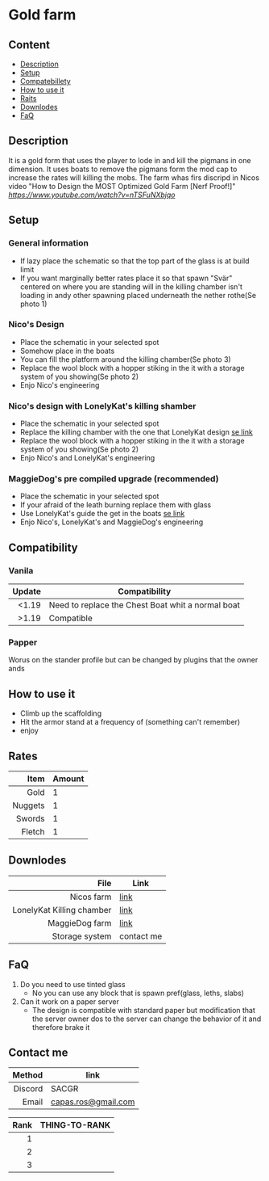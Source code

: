 # Gold farm
## Content
- [Description]()
- [Setup](https://sacgr.github.io/NicoGoldFarmGuid/#setup)
- [Compatebillety](https://sacgr.github.io/NicoGoldFarmGuid/#compatibility)
- [How to use it](https://sacgr.github.io/NicoGoldFarmGuid/#how-to-use-it)
- [Raits](https://sacgr.github.io/NicoGoldFarmGuid/#rates)
- [Downlodes]()
- [FaQ](https://sacgr.github.io/NicoGoldFarmGuid/#faq)
## Description
It is a gold form that uses the player to lode in and kill the pigmans in one dimension.
It uses boats to remove the pigmans form the mod cap to increase the rates will killing the mobs.
The farm whas firs discripd in Nicos video "How to Design the MOST Optimized Gold Farm [Nerf Proof!]" *https://www.youtube.com/watch?v=nTSFuNXbjqo*
## Setup
### General information
- If lazy place the schematic so that the top part of the glass is at build limit
- If you want marginally better rates place it so that spawn "Svär" centered on where you are standing will in the killing chamber isn't loading in andy other spawning placed underneath the nether rothe(Se photo 1)
### Nico's Design
- Place the schematic in your selected spot
- Somehow place in the boats
- You can fill the platform around the killing chamber(Se photo 3)
- Replace the wool block with a hopper stiking in the it with a storage system of you showing(Se photo 2)
- Enjo Nico's engineering
### Nico's design with LonelyKat's killing shamber
- Place the schematic in your selected spot
- Replace the killing chamber with the one that LonelyKat design [se link](https://youtu.be/GN_RV3ush94)
- Replace the wool block with a hopper stiking in the it with a storage system of you showing(Se photo 2)
- Enjo Nico's and LonelyKat's engineering
### MaggieDog's pre compiled upgrade (recommended)
- Place the schematic in your selected spot
- If your afraid of the leath burning replace them with glass
- Use LonelyKat's guide the get in the boats [se link](https://youtu.be/GN_RV3ush94)
- Enjo Nico's, LonelyKat's and MaggieDog's engineering
## Compatibility
### Vanila
| Update | Compatibility |
|-----:|-----------|
| <1.19| Need to replace the Chest Boat whit a normal boat|
| >1.19| Compatible |
### Papper
Worus on the stander profile but can be changed by plugins that the owner ands
## How to use it
- Climb up the scaffolding
- Hit the armor stand at a frequency of (something can't remember)
- enjoy
## Rates
| Item | Amount |
|-----:|-----------|
| Gold| 1|
| Nuggets| 1 |
| Swords| 1 |
| Fletch| 1 |
## Downlodes
|File | Link |
|---:|--|
|Nicos farm | [link](https://github.com/sacgr/NicoGoldFarmGuid/raw/refs/heads/main/NIL%20Auto-Opti%20Gold%20Farm.litematic) |
|LonelyKat Killing chamber | [link](https://github.com/sacgr/NicoGoldFarmGuid/raw/refs/heads/main/4%20way%20boat%20looting%20collection.litematic) |
|MaggieDog farm | [link](https://github.com/sacgr/NicoGoldFarmGuid/raw/refs/heads/main/NIL%20Auto-Opti%20Gold%20Farm%20MD's%20cheap%20version.litematic) |
| Storage system | contact me |
## FaQ
1. Do you need to use tinted glass
	- No you can use any block that is spawn pref(glass, leths, slabs)
2. Can it work on a paper server
	- The design is compatible with standard paper but modification that the server owner dos to the server can change the behavior of it and therefore brake it
## Contact me
|Method| link |
|--:|--|
|Discord | SACGR|
| Email | capas.ros@gmail.com|




| Rank | THING-TO-RANK |
|-----:|---------------|
|     1|               |
|     2|               |
|     3|               |




